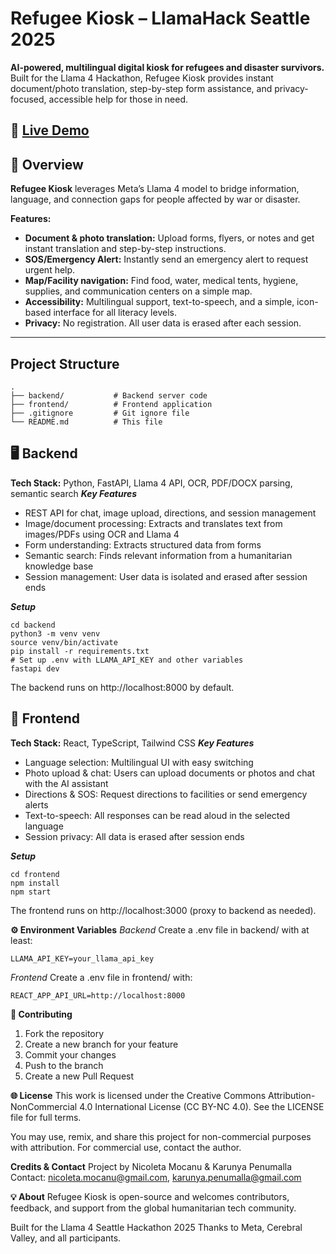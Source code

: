 # Refugee Kiosk – LlamaHack Seattle 2025

**AI-powered, multilingual digital kiosk for refugees and disaster survivors.**  
Built for the Llama 4 Hackathon, Refugee Kiosk provides instant document/photo translation, step-by-step form assistance, and privacy-focused, accessible help for those in need.

**🔗 [Live Demo](https://youtu.be/WmEEAMDMiJo)**
---

## 🚀 Overview

**Refugee Kiosk** leverages Meta’s Llama 4 model to bridge information, language, and connection gaps for people affected by war or disaster.

**Features:**
- **Document & photo translation:** Upload forms, flyers, or notes and get instant translation and step-by-step instructions.
- **SOS/Emergency Alert:** Instantly send an emergency alert to request urgent help.
- **Map/Facility navigation:** Find food, water, medical tents, hygiene, supplies, and communication centers on a simple map.
- **Accessibility:** Multilingual support, text-to-speech, and a simple, icon-based interface for all literacy levels.
- **Privacy:** No registration. All user data is erased after each session.

---

## Project Structure

```
.
├── backend/           # Backend server code
├── frontend/          # Frontend application
├── .gitignore         # Git ignore file
└── README.md          # This file
```

## 🖥️ Backend

**Tech Stack:** Python, FastAPI, Llama 4 API, OCR, PDF/DOCX parsing, semantic search
***Key Features***
- REST API for chat, image upload, directions, and session management
- Image/document processing: Extracts and translates text from images/PDFs using OCR and Llama 4
- Form understanding: Extracts structured data from forms
- Semantic search: Finds relevant information from a humanitarian knowledge base
- Session management: User data is isolated and erased after session ends 

***Setup***
```
cd backend
python3 -m venv venv
source venv/bin/activate
pip install -r requirements.txt
# Set up .env with LLAMA_API_KEY and other variables
fastapi dev
```
The backend runs on http://localhost:8000 by default.

## 📱 Frontend

**Tech Stack:** React, TypeScript, Tailwind CSS
***Key Features***
- Language selection: Multilingual UI with easy switching
- Photo upload & chat: Users can upload documents or photos and chat with the AI assistant
- Directions & SOS: Request directions to facilities or send emergency alerts
- Text-to-speech: All responses can be read aloud in the selected language
- Session privacy: All data is erased after session ends

***Setup***
```
cd frontend
npm install
npm start
```
The frontend runs on http://localhost:3000 (proxy to backend as needed).

**⚙️ Environment Variables**
*Backend*
Create a 
.env
 file in 
backend/
 with at least:
```
LLAMA_API_KEY=your_llama_api_key
```
*Frontend*
Create a 
.env
 file in 
frontend/
 with:
```
REACT_APP_API_URL=http://localhost:8000
```

**🤝 Contributing**
1. Fork the repository
2. Create a new branch for your feature
3. Commit your changes
4. Push to the branch
5. Create a new Pull Request

**🌐 License**
This work is licensed under the Creative Commons Attribution-NonCommercial 4.0 International License (CC BY-NC 4.0).
See the LICENSE file for full terms.

You may use, remix, and share this project for non-commercial purposes with attribution. For commercial use, contact the author.

**Credits & Contact**
Project by Nicoleta Mocanu & Karunya Penumalla
Contact: nicoleta.mocanu@gmail.com, karunya.penumalla@gmail.com

**💡 About**
Refugee Kiosk is open-source and welcomes contributors, feedback, and support from the global humanitarian tech community.

Built for the Llama 4 Seattle Hackathon 2025
Thanks to Meta, Cerebral Valley, and all participants.
